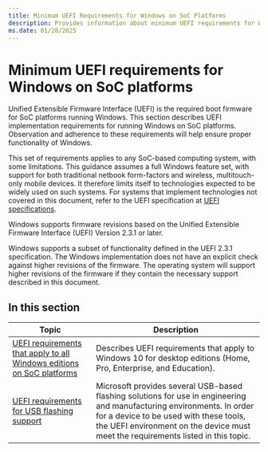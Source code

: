 ```yaml
---
title: Minimum UEFI Requirements for Windows on SoC Platforms
description: Provides information about minimum UEFI requirements for Windows on SoC platforms.
ms.date: 01/28/2025
---
```


# Minimum UEFI requirements for Windows on SoC platforms

Unified Extensible Firmware Interface (UEFI) is the required boot firmware for SoC platforms running Windows. This section describes UEFI implementation requirements for running Windows on SoC platforms. Observation and adherence to these requirements will help ensure proper functionality of Windows.

This set of requirements applies to any SoC-based computing system, with some limitations. This guidance assumes a full Windows feature set, with support for both traditional netbook form-factors and wireless, multitouch-only mobile devices. It therefore limits itself to technologies expected to be widely used on such systems. For systems that implement technologies not covered in this document, refer to the UEFI specification at [UEFI specifications](https://uefi.org/specifications).

Windows supports firmware revisions based on the Unified Extensible Firmware Interface (UEFI) Version 2.3.1 or later.

Windows supports a subset of functionality defined in the UEFI 2.3.1 specification. The Windows implementation does not have an explicit check against higher revisions of the firmware. The operating system will support higher revisions of the firmware if they contain the necessary support described in this document.

## In this section

| Topic | Description |
|--|--|
| [UEFI requirements that apply to all Windows editions on SoC platforms](uefi-requirements-that-apply-to-all-windows-platforms.md) | Describes UEFI requirements that apply to Windows 10 for desktop editions (Home, Pro, Enterprise, and Education). |
| [UEFI requirements for USB flashing support](uefi-requirements-for-usb-flashing-support.md) | Microsoft provides several USB-based flashing solutions for use in engineering and manufacturing environments. In order for a device to be used with these tools, the UEFI environment on the device must meet the requirements listed in this topic. |

